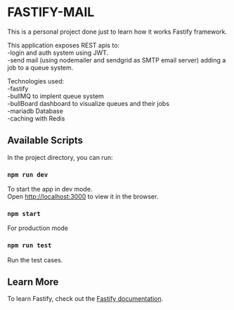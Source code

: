 # FASTIFY-MAIL
This is a personal project done just to learn how it works Fastify framework.

This application exposes REST apis to:\
-login and auth system using JWT.\
-send mail (using nodemailer and sendgrid as SMTP email server) adding a job to a queue system. 

Technologies used:\
-fastify\
-bullMQ to implent queue system\
-bullBoard dashboard to visualize queues and their jobs\
-mariadb Database\
-caching with Redis

## Available Scripts

In the project directory, you can run:

### `npm run dev`

To start the app in dev mode.\
Open [http://localhost:3000](http://localhost:3000) to view it in the browser.

### `npm start`

For production mode

### `npm run test`

Run the test cases.

## Learn More

To learn Fastify, check out the [Fastify documentation](https://www.fastify.io/docs/latest/).
